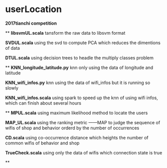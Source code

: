 # userLocation
**2017tianchi competition**

**
**libsvmUL.scala**
      tansform the raw data to libsvm format

**SVDUL.scala**
      using the svd to compute PCA which reduces the dimentions of data
      
**DTUL.scala**
      using decision trees to headle the multiply classes problem
      
 **
**KNN_longitude_latitude.py**
      knn only using the data of longitude and latitude

**KNN_wifi_infos.py**
      knn using the data of wifi_infos but it is running so slowly

**KNN_wifi_infos.scala**
      using spark to speed up the knn of using wifi infos, which can finish about several hours

**
**MPUL.scala**
      using maximum likelihood method to locate the users
      
**MAP_UL.scala**
      using the ranking metric ——MAP to judge the sequence of wifis of shop and behavior orderd by the number of occurrences
      
**CD.scala**
      using co-occurrence distance which heights the number of common wifis of behavior and shop
      
**TrueCheck.scala**
      using only the data of wifis which connection state is true

**

